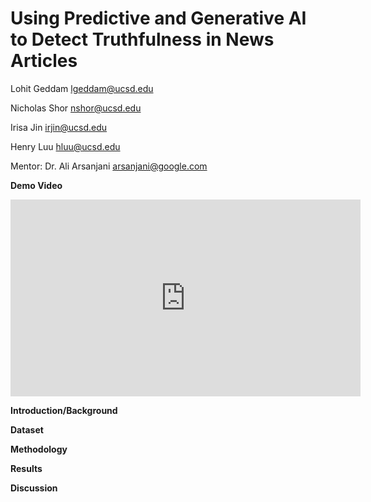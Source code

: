 # Using Predictive and Generative AI to Detect Truthfulness in News Articles
<!--To create line break: use 2 spaces after a line or use <br>-->
Lohit Geddam [lgeddam@ucsd.edu](mailto:lgeddam@ucsd.edu)

Nicholas Shor [nshor@ucsd.edu](mailto:nshor@ucsd.edu)

Irisa Jin [irjin@ucsd.edu](mailto:irjin@ucsd.edu)

Henry Luu [hluu@ucsd.edu](mailto:hluu@ucsd.edu)

Mentor: Dr. Ali Arsanjani [arsanjani@google.com](mailto:arsanjani@google.com)

**Demo Video**
<iframe width="560" height="315" src="https://www.youtube.com/embed/EYTyIaHGdk4" frameborder="0" allowfullscreen></iframe>

<!--https://youtu.be/EYTyIaHGdk4-->

**Introduction/Background**  

**Dataset**


**Methodology**

**Results**

**Discussion**



